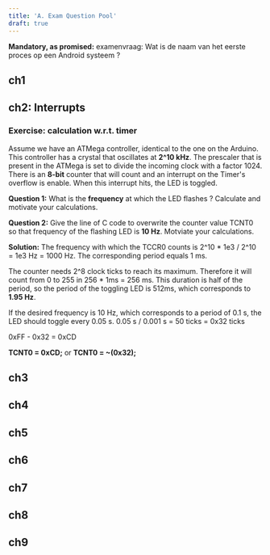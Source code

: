 ```yaml
---
title: 'A. Exam Question Pool'
draft: true
---
```


**Mandatory, as promised:** examenvraag: Wat is de naam van het eerste proces op een Android systeem ?

## ch1
## ch2: Interrupts

### Exercise: calculation w.r.t. timer

Assume we have an ATMega controller, identical to the one on the Arduino. This controller has a crystal that oscillates at **2^10 kHz**. The prescaler that is present in the ATMega is set to divide the incoming clock with a factor 1024.
There is an **8-bit** counter that will count and an interrupt on the Timer's overflow is enable. When this interrupt hits, the LED is toggled.

**Question 1:** What is the **frequency** at which the LED flashes ? Calculate and motivate your calculations.

**Question 2:** Give the line of C code to overwrite the counter value TCNT0 so that frequency of the flashing LED is **10 Hz**. Motviate your calculations.

**Solution:**
The frequency with which the TCCR0 counts is 2^10 * 1e3 / 2^10 = 1e3 Hz = 1000 Hz. The corresponding period equals 1 ms.

The counter needs 2^8 clock ticks to reach its maximum. Therefore it will count from 0 to 255 in 256 * 1ms = 256 ms. This duration is half of the period, so the period of the toggling LED is 512ms, which corresponds to **1.95 Hz**.

If the desired frequency is 10 Hz, which corresponds to a period of 0.1 s, the LED should toggle every 0.05 s.
0.05 s / 0.001 s  = 50 ticks = 0x32 ticks

0xFF - 0x32 = 0xCD

**TCNT0 = 0xCD;** or **TCNT0 = ~(0x32);**


## ch3
## ch4
## ch5
## ch6
## ch7
## ch8
## ch9